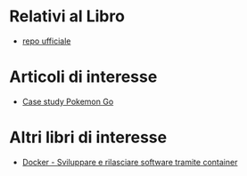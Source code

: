 # Relativi al Libro

- [repo ufficiale](https://github.com/serenasensini/Kubernetes)

# Articoli di interesse
- [Case study Pokemon Go](https://medium.com/nerd-for-tech/catch-em-all-with-kubernetes-pokemon-go-case-study-37a43c5dce1b)


# Altri libri di interesse

- [Docker - Sviluppare e rilasciare software tramite container](https://www.apogeonline.com/libri/docker-serena-sensini/?srsltid=AfmBOophUXVxU3A9Hg10q-DTNXxhsOqNuDtj1CKmfG8I4WVayswFqnSd)